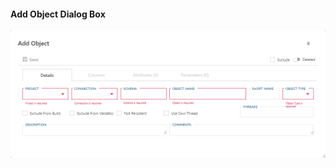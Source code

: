 #### Add Object Dialog Box  

![Add Object Dialog Box](images/bimlflex-app-dialog-add-object.png "Add Object Dialog Box")  
